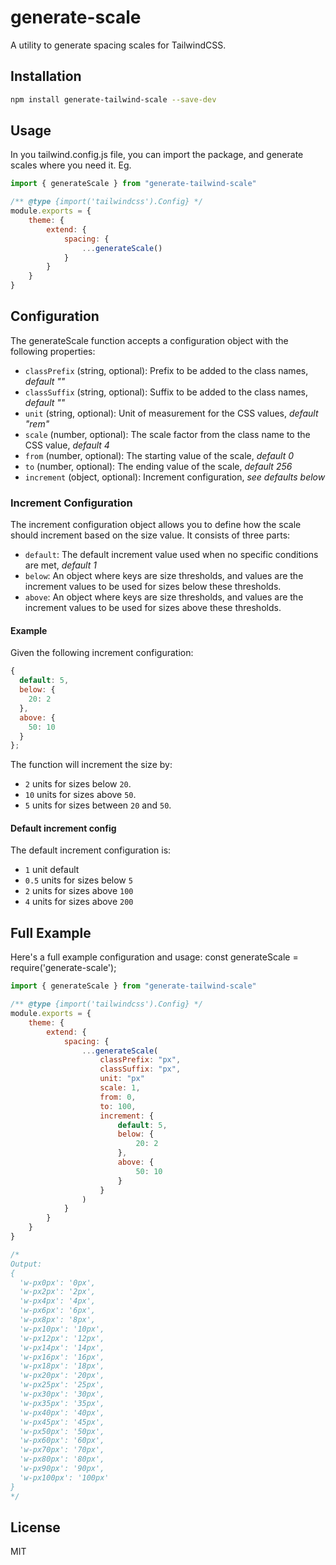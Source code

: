 # generate-scale

A utility to generate spacing scales for TailwindCSS.

## Installation

```sh
npm install generate-tailwind-scale --save-dev
```

## Usage

In you tailwind.config.js file, you can import the package, and generate scales where you need it. Eg.

```js
import { generateScale } from "generate-tailwind-scale"

/** @type {import('tailwindcss').Config} */
module.exports = {
    theme: {
        extend: {
            spacing: {
                ...generateScale()
            }
        }
    }
}
```

## Configuration

The generateScale function accepts a configuration object with the following properties:

- `classPrefix` (string, optional): Prefix to be added to the class names, *default ""*
- `classSuffix` (string, optional): Suffix to be added to the class names, *default ""*
- `unit` (string, optional): Unit of measurement for the CSS values, *default "rem"*
- `scale` (number, optional): The scale factor from the class name to the CSS value, *default 4*
- `from` (number, optional): The starting value of the scale, *default 0*
- `to` (number, optional): The ending value of the scale, *default 256*
- `increment` (object, optional): Increment configuration, *see defaults below*

### Increment Configuration

The increment configuration object allows you to define how the scale should increment based on the size value. It consists of three parts:

- `default`: The default increment value used when no specific conditions are met, *default 1*
- `below`: An object where keys are size thresholds, and values are the increment values to be used for sizes below these thresholds.
- `above`: An object where keys are size thresholds, and values are the increment values to be used for sizes above these thresholds.

#### Example

Given the following increment configuration:

```js
{
  default: 5,
  below: {
    20: 2
  },
  above: {
    50: 10
  }
};
```

The function will increment the size by:

- `2` units for sizes below `20`.
- `10` units for sizes above `50`.
- `5` units for sizes between `20` and `50`.


#### Default increment config

The default increment configuration is:

- `1` unit default
- `0.5` units for sizes below `5`
- `2` units for sizes above `100`
- `4` units for sizes above `200`

## Full Example

Here's a full example configuration and usage:
const generateScale = require('generate-scale');

```js
import { generateScale } from "generate-tailwind-scale"

/** @type {import('tailwindcss').Config} */
module.exports = {
    theme: {
        extend: {
            spacing: {
                ...generateScale(
                    classPrefix: "px",
                    classSuffix: "px",
                    unit: "px"
                    scale: 1,
                    from: 0,
                    to: 100,
                    increment: {
                        default: 5,
                        below: {
                            20: 2
                        },
                        above: {
                            50: 10
                        }
                    }
                )
            }
        }
    }
}

/*
Output:
{
  'w-px0px': '0px',
  'w-px2px': '2px',
  'w-px4px': '4px',
  'w-px6px': '6px',
  'w-px8px': '8px',
  'w-px10px': '10px',
  'w-px12px': '12px',
  'w-px14px': '14px',
  'w-px16px': '16px',
  'w-px18px': '18px',
  'w-px20px': '20px',
  'w-px25px': '25px',
  'w-px30px': '30px',
  'w-px35px': '35px',
  'w-px40px': '40px',
  'w-px45px': '45px',
  'w-px50px': '50px',
  'w-px60px': '60px',
  'w-px70px': '70px',
  'w-px80px': '80px',
  'w-px90px': '90px',
  'w-px100px': '100px'
}
*/
```

## License
MIT